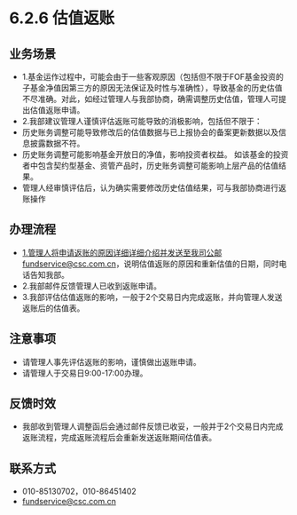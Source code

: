 # 6.2.6 估值返账
## <i class="hicon lb1"></i>业务场景
- 1.基金运作过程中，可能会由于一些客观原因（包括但不限于FOF基金投资的子基金净值因第三方的原因无法保证及时性与准确性），导致基金的历史估值不尽准确。对此，如经过管理人与我部协商，确需调整历史估值，管理人可提出估值返账申请。
- 2.我部建议管理人谨慎评估返账可能导致的消极影响，包括但不限于：
- 历史账务调整可能导致修改后的估值数据与已上报协会的备案更新数据以及信息披露数据不符。
- 历史账务调整可能影响基金开放日的净值，影响投资者权益。 如该基金的投资者中包含契约型基金、资管产品时，历史账务调整可能影响上层产品的估值结果。
- 管理人经审慎评估后，认为确实需要修改历史估值结果，可与我部协商进行返账操作

## <i class="hicon lb2"></i>办理流程
- 1.管理人将申请返账的原因详细详细介绍并发送至我司公邮fundservice@csc.com.cn，说明估值返账的原因和重新估值的日期，同时电话告知我部。
- 2.我部邮件反馈管理人已收到返账申请。
- 3.我部评估估值返账的影响，一般于2个交易日内完成返账，并向管理人发送返账后的估值表。

## <i class="hicon lb3"></i>注意事项
- 请管理人事先评估返账的影响，谨慎做出返账申请。
- 请管理人于交易日9:00-17:00办理。

## <i class="hicon lb4"></i>反馈时效
- 我部收到管理人调整函后会通过邮件反馈已收妥，一般并于2个交易日内完成返账流程，完成返账流程后会重新发送返账期间估值表。

## <i class="hicon lb5"></i>联系方式
- 010-85130702，010-86451402
- fundservice@csc.com.cn
